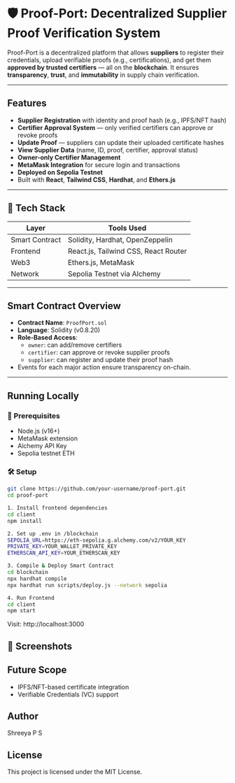 # 🛡️ Proof-Port: Decentralized Supplier Proof Verification System

Proof-Port is a decentralized platform that allows **suppliers** to register their credentials, upload verifiable proofs (e.g., certifications), and get them **approved by trusted certifiers** — all on the **blockchain**. It ensures **transparency**, **trust**, and **immutability** in supply chain verification.

---

##  Features

-  **Supplier Registration** with identity and proof hash (e.g., IPFS/NFT hash)
-  **Certifier Approval System** — only verified certifiers can approve or revoke proofs
-  **Update Proof** — suppliers can update their uploaded certificate hashes
-  **View Supplier Data** (name, ID, proof, certifier, approval status)
-  **Owner-only Certifier Management**
-  **MetaMask Integration** for secure login and transactions
-  **Deployed on Sepolia Testnet**
-  Built with **React**, **Tailwind CSS**, **Hardhat**, and **Ethers.js**

---

## 📂 Tech Stack

| Layer       | Tools Used                         |
|-------------|------------------------------------|
| Smart Contract | Solidity, Hardhat, OpenZeppelin    |
| Frontend    | React.js, Tailwind CSS, React Router |
| Web3        | Ethers.js, MetaMask                 |
| Network     | Sepolia Testnet via Alchemy        |

---

##  Smart Contract Overview

- **Contract Name**: `ProofPort.sol`
- **Language**: Solidity (v0.8.20)
- **Role-Based Access**:
  - `owner`: can add/remove certifiers
  - `certifier`: can approve or revoke supplier proofs
  - `supplier`: can register and update their proof hash
- Events for each major action ensure transparency on-chain.

---

##  Running Locally

### 🔧 Prerequisites

- Node.js (v16+)
- MetaMask extension
- Alchemy API Key
- Sepolia testnet ETH

### 🛠️ Setup

```bash
git clone https://github.com/your-username/proof-port.git
cd proof-port

1. Install frontend dependencies
cd client
npm install

2. Set up .env in /blockchain
SEPOLIA_URL=https://eth-sepolia.g.alchemy.com/v2/YOUR_KEY
PRIVATE_KEY=YOUR_WALLET_PRIVATE_KEY
ETHERSCAN_API_KEY=YOUR_ETHERSCAN_KEY

3. Compile & Deploy Smart Contract
cd blockchain
npx hardhat compile
npx hardhat run scripts/deploy.js --network sepolia

4. Run Frontend
cd client
npm start
```
Visit: http://localhost:3000


## 📸 Screenshots

## Future Scope

- IPFS/NFT-based certificate integration
- Verifiable Credentials (VC) support

## Author
Shreeya P S

## License
This project is licensed under the MIT License.
